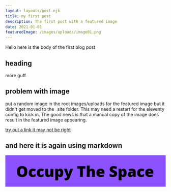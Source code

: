 ```yaml
---
layout: layouts/post.njk
title: my first post
description: The first post with a featured image
date: 2021-01-01
featuredImage: /images/uploads/image01.png
---
```


Hello here is the body of the first blog post
## heading
more guff

## problem with image

put a random image in the root images/uploads for the featured image but it didn't get moved to the _site folder. This may need a restart for the eleventy config to kick in. The good news is that a manual copy of the image does result in the featured image appearing.

[try out a link it may not be right](https://11ty.dev)

## and here it is again using markdown

![here is the image again](/images/uploads/image02.png)